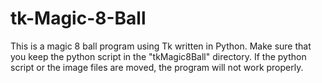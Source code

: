# tk-Magic-8-Ball

This is a magic 8 ball program using Tk written in Python. 
Make sure that you keep the python script in the "tkMagic8Ball" directory. If the python script or the image files are moved, the program will not work properly. 
